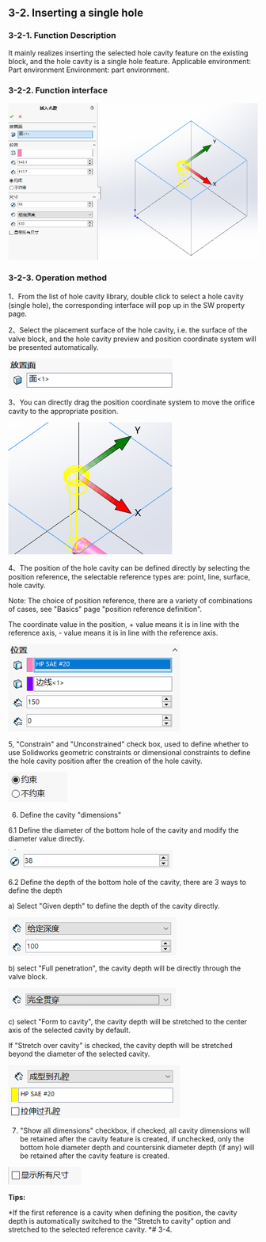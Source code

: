 ## 3-2. Inserting a single hole

### 3-2-1. Function Description

It mainly realizes inserting the selected hole cavity feature on the existing block, and the hole cavity is a single hole feature.
Applicable environment: Part environment
Environment: part environment.

### 3-2-2. Function interface

![](/images/24941260.png)

### 3-2-3. Operation method

1、From the list of hole cavity library, double click to select a hole cavity (single hole), the corresponding interface will pop up in the SW property page.

2、Select the placement surface of the hole cavity, i.e. the surface of the valve block, and the hole cavity preview and position coordinate system will be presented automatically.

![](/images/24941651.png)

3、You can directly drag the position coordinate system to move the orifice cavity to the appropriate position.

![](/images/24941659.png)

4、The position of the hole cavity can be defined directly by selecting the position reference, the selectable reference types are: point, line, surface, hole cavity.

Note: The choice of position reference, there are a variety of combinations of cases, see "Basics" page "position reference definition".

The coordinate value in the position, + value means it is in line with the reference axis, - value means it is in line with the reference axis.

![](/images/24941700.png)

5, "Constrain" and "Unconstrained" check box, used to define whether to use Solidworks geometric constraints or dimensional constraints to define the hole cavity position after the creation of the hole cavity.

![](/images/24941706.png)

6. Define the cavity "dimensions"

6.1 Define the diameter of the bottom hole of the cavity and modify the diameter value directly.

![](/images/24941496.png)

6.2 Define the depth of the bottom hole of the cavity, there are 3 ways to define the depth

a) Select "Given depth" to define the depth of the cavity directly.

![!](/images/24941490.png)

b) select "Full penetration", the cavity depth will be directly through the valve block.

![](/images/24941523.png)

c) select "Form to cavity", the cavity depth will be stretched to the center axis of the selected cavity by default.

If "Stretch over cavity" is checked, the cavity depth will be stretched beyond the diameter of the selected cavity.

![](/images/24941566.png)

7. "Show all dimensions" checkbox, if checked, all cavity dimensions will be retained after the cavity feature is created, if unchecked, only the bottom hole diameter depth and countersink diameter depth (if any) will be retained after the cavity feature is created.

![](/images/24941717.png)

**Tips:**

*If the first reference is a cavity when defining the position, the cavity depth is automatically switched to the "Stretch to cavity" option and stretched to the selected reference cavity. *# 3-4.